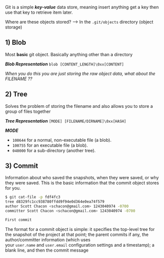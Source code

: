 Git is a simple ***key-value*** data store, meaning insert anything get a key then use that key to retrieve item later. 

Where are these objects stored?
--> In the `.git/objects` directory (object storage)

## 1) Blob

Most **basic** git object. Basically anything other than a directory

***Blob Representation***
`blob [CONTENT_LENGTH]\0xx[CONTENT]`

*When you do this you are just storing the raw object data, what about the FILENAME ??*

## 2) Tree

 Solves the problem of storing the filename and also allows you to store a group of files together

***Tree Representation***
`[MODE] [FILENAME/DIRNAME]\0xx[HASH]`

***MODE***
- `100644` for a normal, non-executable file (a blob).    
- `100755` for an executable file (a blob).
- `040000` for a sub-directory (another tree).
## 3) Commit 

Information about who saved the snapshots, when they were saved, or why they were saved. This is the basic information that the commit object stores for you.
```bash
$ git cat-file -p fdf4fc3
tree d8329fc1cc938780ffdd9f94e0d364e0ea74f579
author Scott Chacon <schacon@gmail.com> 1243040974 -0700
committer Scott Chacon <schacon@gmail.com> 1243040974 -0700

First commit
```

The format for a commit object is simple: it specifies the top-level tree for the snapshot of the project at that point; the parent commits if any, the author/committer information (which uses your `user.name` and `user.email` configuration settings and a timestamp); a blank line, and then the commit message